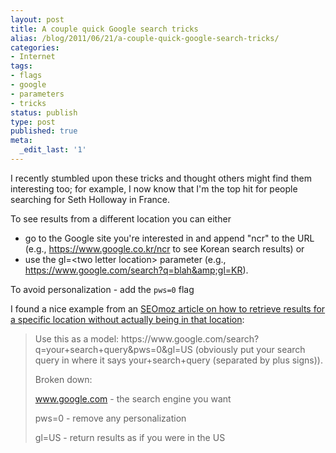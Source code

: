 ```yaml
---
layout: post
title: A couple quick Google search tricks
alias: /blog/2011/06/21/a-couple-quick-google-search-tricks/
categories:
- Internet
tags:
- flags
- google
- parameters
- tricks
status: publish
type: post
published: true
meta:
  _edit_last: '1'
---
```

I recently stumbled upon these tricks and thought others might find them interesting too; for example, I now know that I'm the top hit for people searching for Seth Holloway in France.

To see results from a different location you can either

 * go to the Google site you're interested in and append "ncr" to the URL (e.g., https://www.google.co.kr/ncr to see Korean search results) or
 * use the gl=&lt;two letter location&gt; parameter (e.g., https://www.google.com/search?q=blah&amp;gl=KR).

To avoid personalization - add the `pws=0` flag

I found a nice example from an <a title="SEOmoz - how can I view google..." href="https://www.seomoz.org/q/how-can-i-view-google-com-serps-from-outside-the-us">SEOmoz article on how to retrieve results for a specific location without actually being in that location</a>:
<blockquote>Use this as a model: https://www.google.com/search?q=your+search+query&amp;pws=0&amp;gl=US (obviously put your search query in where it says your+search+query (separated by plus signs)).

Broken down:

www.google.com - the search engine you want

pws=0 - remove any personalization

gl=US - return results as if you were in the US

</blockquote>
